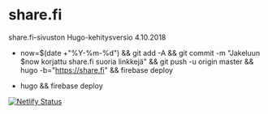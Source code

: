 # share.fi
share.fi-sivuston Hugo-kehitysversio 4.10.2018

- now=$(date +"%Y-%m-%d") && git add -A && git commit -m "Jakeluun $now korjattu share.fi suoria linkkejä" && git push -u origin master && hugo -b="https://share.fi" && firebase deploy

- hugo && firebase deploy

[![Netlify Status](https://api.netlify.com/api/v1/badges/43fc5866-a3b4-42a8-8e9c-de41141c9f36/deploy-status)](https://app.netlify.com/sites/sharefi/deploys)